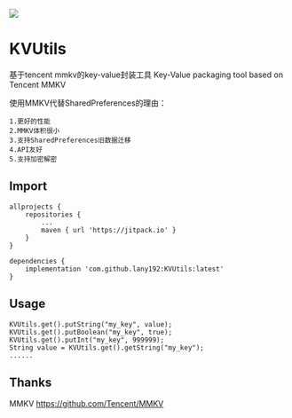 [![](https://jitpack.io/v/lany192/KVUtils.svg)](https://jitpack.io/#lany192/KVUtils)
# KVUtils

基于tencent mmkv的key-value封装工具
Key-Value packaging tool based on Tencent MMKV

使用MMKV代替SharedPreferences的理由：

    1.更好的性能
    2.MMKV体积很小
    3.支持SharedPreferences旧数据迁移
    4.API友好
    5.支持加密解密

## Import

	allprojects {
		repositories {
			...
			maven { url 'https://jitpack.io' }
		}
	}

    dependencies {
        implementation 'com.github.lany192:KVUtils:latest'
    }

## Usage

    KVUtils.get().putString("my_key", value);
    KVUtils.get().putBoolean("my_key", true);
    KVUtils.get().putInt("my_key", 999999);
    String value = KVUtils.get().getString("my_key");
    ......

## Thanks

MMKV https://github.com/Tencent/MMKV
